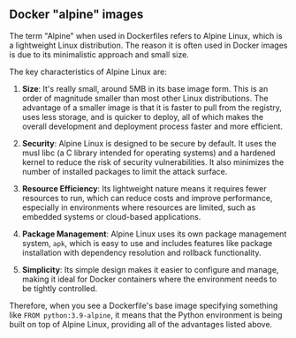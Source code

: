 ## Docker "alpine" images
The term "Alpine" when used in Dockerfiles refers to Alpine Linux, which is a lightweight Linux distribution. The reason it is often used in Docker images is due to its minimalistic approach and small size. 

The key characteristics of Alpine Linux are:

1. **Size**: It's really small, around 5MB in its base image form. This is an order of magnitude smaller than most other Linux distributions. The advantage of a smaller image is that it is faster to pull from the registry, uses less storage, and is quicker to deploy, all of which makes the overall development and deployment process faster and more efficient.

2. **Security**: Alpine Linux is designed to be secure by default. It uses the musl libc (a C library intended for operating systems) and a hardened kernel to reduce the risk of security vulnerabilities. It also minimizes the number of installed packages to limit the attack surface.

3. **Resource Efficiency**: Its lightweight nature means it requires fewer resources to run, which can reduce costs and improve performance, especially in environments where resources are limited, such as embedded systems or cloud-based applications.

4. **Package Management**: Alpine Linux uses its own package management system, `apk`, which is easy to use and includes features like package installation with dependency resolution and rollback functionality.

5. **Simplicity**: Its simple design makes it easier to configure and manage, making it ideal for Docker containers where the environment needs to be tightly controlled.

Therefore, when you see a Dockerfile's base image specifying something like `FROM python:3.9-alpine`, it means that the Python environment is being built on top of Alpine Linux, providing all of the advantages listed above.